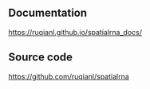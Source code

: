 ## Documentation

https://ruqianl.github.io/spatialrna_docs/

## Source code

https://github.com/ruqianl/spatialrna
